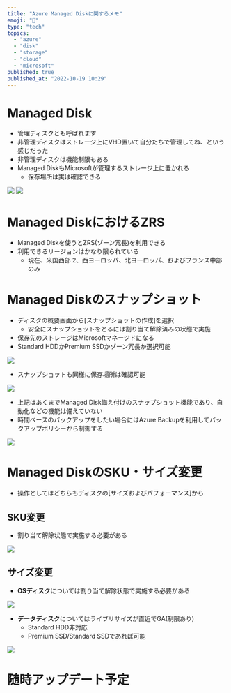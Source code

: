 ```yaml
---
title: "Azure Managed Diskに関するメモ"
emoji: "💽"
type: "tech"
topics:
  - "azure"
  - "disk"
  - "storage"
  - "cloud"
  - "microsoft"
published: true
published_at: "2022-10-19 10:29"
---
```


# Managed Disk
- 管理ディスクとも呼ばれます
- 非管理ディスクはストレージ上にVHD置いて自分たちで管理してね、という感じだった
- 非管理ディスクは機能制限もある
- Managed DiskもMicrosoftが管理するストレージ上に置かれる
	- 保存場所は実は確認できる
	
![](https://storage.googleapis.com/zenn-user-upload/a37e0b7e47e0-20221019.png)
![](https://storage.googleapis.com/zenn-user-upload/c9792988ab72-20221019.png)

# Managed DiskにおけるZRS
- Managed Diskを使うとZRS(ゾーン冗長)を利用できる
- 利用できるリージョンはかなり限られている
	- 現在、米国西部 2、西ヨーロッパ、北ヨーロッパ、およびフランス中部のみ

# Managed Diskのスナップショット
- ディスクの概要画面から[スナップショットの作成]を選択
	- 安全にスナップショットをとるには割り当て解除済みの状態で実施
- 保存先のストレージはMicrosoftマネージドになる
- Standard HDDかPremium SSDかゾーン冗長か選択可能

![](https://storage.googleapis.com/zenn-user-upload/276fccc8637c-20221019.png) 
- スナップショットも同様に保存場所は確認可能

![](https://storage.googleapis.com/zenn-user-upload/4f9bc600f97c-20221019.png)

- 上記はあくまでManaged Disk備え付けのスナップショット機能であり、自動化などの機能は備えていない
- 時間ベースのバックアップをしたい場合にはAzure Backupを利用してバックアップポリシーから制御する

![](https://storage.googleapis.com/zenn-user-upload/862e02d12886-20221019.png)

# Managed DiskのSKU・サイズ変更
- 操作としてはどちらもディスクの[サイズおよびパフォーマンス]から
## SKU変更
- 割り当て解除状態で実施する必要がある

![](https://storage.googleapis.com/zenn-user-upload/c629b7bf38a5-20221019.png)

## サイズ変更
- **OSディスク**については割り当て解除状態で実施する必要がある

![](https://storage.googleapis.com/zenn-user-upload/c2bb4d20ec6b-20221019.png)

- **データディスク**についてはライブリサイズが直近でGA(制限あり)
	- Standard HDD非対応
	- Premium SSD/Standard SSDであれば可能
	
![](https://storage.googleapis.com/zenn-user-upload/94bf6d690e81-20221019.png)


# 随時アップデート予定
